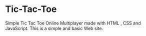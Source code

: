 # Tic-Tac-Toe
Simple Tic Tac Toe Online Multiplayer made with HTML , CSS and JavaScript. This is a simple and basic Web site.
